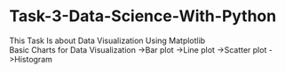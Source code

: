 # Task-3-Data-Science-With-Python
This Task Is about Data Visualization Using Matplotlib  
Basic Charts for Data Visualization
->Bar plot 
->Line plot
->Scatter plot
->Histogram
